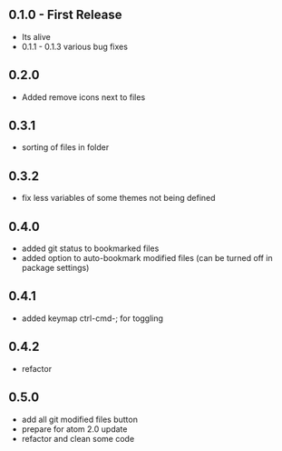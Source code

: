 ## 0.1.0 - First Release
* Its alive
* 0.1.1 - 0.1.3 various bug fixes

## 0.2.0
* Added remove icons next to files

## 0.3.1
* sorting of files in folder

## 0.3.2
* fix less variables of some themes not being defined

## 0.4.0
* added git status to bookmarked files
* added option to auto-bookmark modified files (can be turned off in package settings)

## 0.4.1
* added keymap ctrl-cmd-; for toggling

## 0.4.2
* refactor

## 0.5.0
* add all git modified files button
* prepare for atom 2.0 update
* refactor and clean some code
